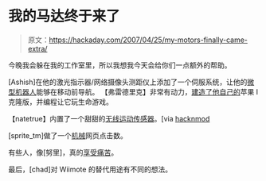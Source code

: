 # 我的马达终于来了

> 原文：<https://hackaday.com/2007/04/25/my-motors-finally-came-extra/>

今晚我会躲在我的工作室里，所以我想我今天会给你们一点额外的帮助。

[Ashish]在他的激光指示器/网络摄像头测距仪上添加了一个伺服系统，让他的[微型机器人](http://ashishrd.blogspot.com/2007/04/self-navigating-microbric-viper-robot_25.html)能够在移动前导航。
【弗雷德里克】非常有动力，[建造了他自己的](http://www.brielcomputers.com/phpBB2/viewtopic.php?t=212)苹果 I 克隆版，并编程让它玩生命游戏。

【natetrue】内置了一个甜甜的[无线运动传感器](http://cre.ations.net/creation/a-tiny-wireless-motion-sensor)。[via [hacknmod](http://hacknmod.com/displayMOD.php?hack=304)

[sprite_tm]做了一个[机械](http://www.spritesmods.com/?art=mechctr)网页点击数。

有些人，像[努里]，真的[享受痛苦](http://trakonyamutator.googlepages.com/)。

最后，[chad]对 Wiimote 的替代用途有不同的想法。